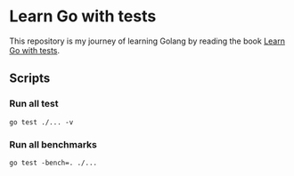 # Learn Go with tests
This repository is my journey of learning Golang by reading the book [Learn Go with tests](https://quii.gitbook.io/learn-go-with-tests).

## Scripts
### Run all test
```shell
go test ./... -v
```

### Run all benchmarks
```shell
go test -bench=. ./...
```
